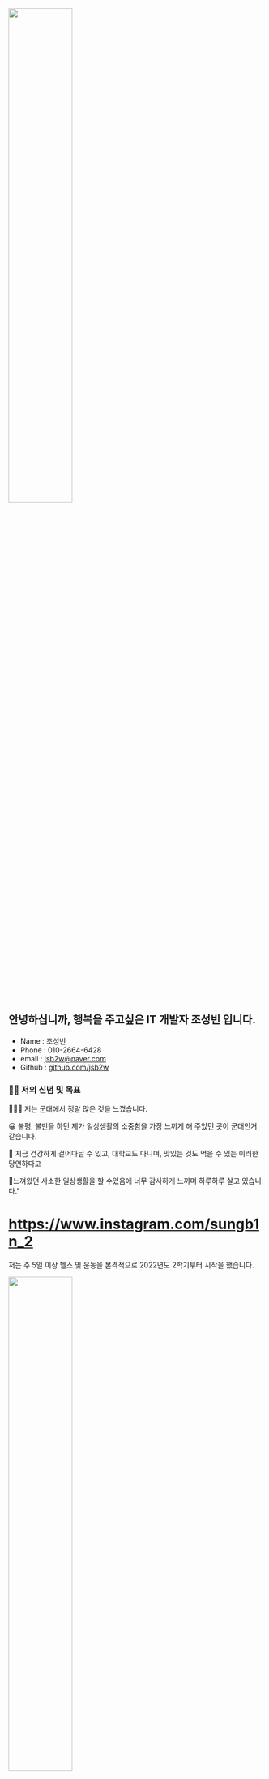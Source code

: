 
<img src = "https://blogfiles.pstatic.net/MjAyMjEwMjhfMjQ1/MDAxNjY2ODgyOTYyOTE3.Y__g2KL9EO59aAlWSwaojtRKKwWxU2HvClRuqd-Dhqwg.ui4pwprJryOrWUHgm4YCn20APcR6Ut65Jk34n-JkYrMg.JPEG.jsb2w/309935533_826568858519598_4099198034927708443_n.jpg" width="50%"/>

## 안녕하십니까, 행복을 주고싶은 IT 개발자 조성빈 입니다.

- Name : 조성빈
- Phone : 010-2664-6428
- email : jsb2w@naver.com
- Github : [github.com/jsb2w](https://github.com/jsb2w)

### 🙆‍♂️ 저의 신념 및 목표 
💂🏾‍♂️ 저는 군대에서 정말 많은 것을 느꼈습니다. 

😀 불평, 불만을 하던 제가 일상생활의 소중함을 가장 느끼게 해 주었던 곳이 군대인거 같습니다. 

💪 지금 건강하게 걸어다닐 수 있고, 대학교도 다니며, 맛있는 것도 먹을 수 있는 이러한 당연하다고 

🧡느껴왔던 사소한 일상생활을 할 수있음에 너무 감사하게 느끼며 하루하루 살고 있습니다."


# **https://www.instagram.com/sungb1n_2**

저는 주 5일 이상 헬스 및 운동을 본격적으로 2022년도 2학기부터 시작을 했습니다.

<img src = "https://blogfiles.pstatic.net/MjAyMjEwMjhfMjEy/MDAxNjY2ODgzMzgzMDQ5.ordyBSMrv4tVKwUKoCT8MSIinsLtS-mamSQk4HCzXTEg.vNAHNy-jLsXpPliZL1LpBW9qZ6lfpRayGV5jjx4e-wQg.PNG.jsb2w/%EC%9A%B4%EB%8F%99.png" width="50%"/>

운동을 하고 나서부터, 저에게 많은 변화들이 생기기 시작했습니다. <br>
전에는 많이 마른몸이 컴플렉스 였던 저에게, 운동을 시작하고 나서 마음과 몸도 편안해 지는 거 같습니다.

#  Army

양주 5기갑여단 수색중대  <br>
2019.01.21 ~ 2020.08.27  <br>
병장으로 만기전역 하였습니다.<br>
<img src = "https://blogfiles.pstatic.net/MjAyMjEwMjhfMTgw/MDAxNjY2ODgzMjEyNTgw.huoXCmxGvcJIUPkrXJWVAtrwbjKLBsdYwNgvWKOyJS8g.N0sMsveEiSqI3NJoDiSQ3f7SyGwUOelJpVRMZ0hRW0wg.PNG.jsb2w/%EA%B5%B0%EB%8C%80.png" width="50%"/>
## 저는 군대에 있을 때 제 자신의 터닝 포인트가 이때 였다고 생각이 듭니다.
위에서 말씀 드렸던 저의 신념이 이때 생기게 되었던 거 같습니다. <br>
## 🧡 "당연하다고 느껴왔던 사소한 일상생활을 할 수있음에 너무 감사하게 느끼며 하루하루 살고 있습니다." 


##  🏫 학교 커리큘럼

|    Year     | 완료 | 커리큘럼 내용 |
| ----------- | ---- | ----------- |
| 1학년 1학기 |  ☑️ | 컴퓨팅사고와 문제해결, 기초프로그래밍, Modern IT, 융합SW개론, 오디세이세미나 |
| 1학년 2학기 |  ☑️ | 자바프로그래밍, 선형대수, 대학영어3 |
| 2학년 1학기 |  ☑️ | 이산구조론, 논리설계및실험, C프로그래밍, 소프트웨어개론, 신호및시스템, 데이터사이언스기초 |
| 2학년 2학기 |  ☑️ | 컴퓨터구조, 자료구조, 데이터베이스기초, 오픈소스SW의이해 |
| 3학년 1학기 |       | 알고리즘, 빅데이터개론, VR/AR/게임제작기초, 오픈소스SW개발도구활용 |
| 3학년 2학기 |  |게임프로그래밍, 가상현실기초및실습, 시스템보안, 모바일프로그래밍  |
| 4학년 1힉기 |  |소프트웨어캡스톤디자인, 증강현실기초및실습, 머신러닝, 네트워크보안   |
| 4학년 2학기 |  |소프트웨어캡스톤디자인|

제가 지금까지 수강 및, 수강을 하려고 계획중인 커리큘럼 입니다.

 [![minseon yu's GitHub stats](https://github-readme-stats.vercel.app/api?username=jsb2w)](https://github.com/jsb2w/github-readme-stats)
# 지금은 많은 stats, git 프로필이 부족하지만 이번기회에 

열심히 git프로필을 만들어 나가는 것이 목표 입니다.
- 개발자로서 git은 필수이며, 이번 수업을 통하여 git을 접하여 많은것을 배울 수 있다는 점이 장점인거 같습니다.
   

